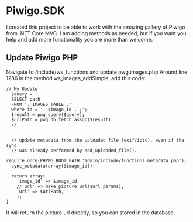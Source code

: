 # Piwigo.SDK
I created this project to be able to work with the amazing gallery of Piwigo from .NET Core MVC.
I am adding methods as needed, but if you want you help and add more functionality you are more than welcome.

## Update Piwigo PHP
Navigate to /include/ws_functions and update pwg.images.php
Around line 1286 in the method ws_images_addSimple, add this code:

```text
// My Update
  $query = '
  SELECT path 
  FROM '. IMAGES_TABLE .'
  where id = '. $image_id .';';
  $result = pwg_query($query);
  $urlPath = pwg_db_fetch_assoc($result);
  //----------
  
  
  // update metadata from the uploaded file (exif/iptc), even if the sync
  // was already performed by add_uploaded_file().
  require_once(PHPWG_ROOT_PATH.'admin/include/functions_metadata.php');
  sync_metadata(array($image_id));

  return array(
    'image_id' => $image_id,
    //'url' => make_picture_url($url_params),
	'url' => $urlPath,
    );
}
```

It will return the picture url directly, so you can stored in the database.